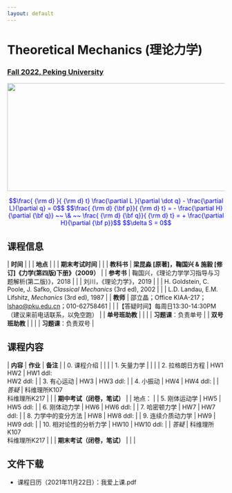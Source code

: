 ```yaml
---
layout: default
---
```


<style>
table {
  font-family: arial, sans-serif;
  border-collapse: collapse;
  width: 100%;
}

td, th {
  border: 1px solid #dddddd;
  text-align: left;
  padding: 8px;
}

tr:nth-child(odd) {
  background-color: #dddddd;
}
</style>

<!-- 
<h2>
<font color="red">
*** Notice: links are not maintained after the end of course! 
</font>
</h2> -->

# <b>Theoretical Mechanics (理论力学)</b>

### <u>Fall 2022, Peking University</u>

<div style="display: flex; justify-content: center;">
<img src="http://friendshao.github.io/teaching/thmech19/thmech.png" width="550" height="250">
</div>


<p align="center">
<font color="blue">
$$\frac{ {\rm d} }{ {\rm d} t} \frac{\partial L }{\partial \dot q} - \frac{\partial L}{\partial q}  = 0$$
$$\frac{ {\rm d} {\bf p}}{ {\rm d} t} = - \frac{\partial H}{\partial {\bf q}} ~~ \& ~~ \frac{ {\rm d} {\bf q}}{ {\rm d} t} = + \frac{\partial H}{\partial {\bf p}}$$
$$\delta S = 0$$
</font>
</p>


## 课程信息

| **时间** |  |
| **地点** |  |
| **期末考试时间** |  |
| **教科书** | **梁昆淼 [原著]，鞠国兴 & 施毅 [修订]《力学(第四版)下册》（2009）** |
| **参考书** | 鞠国兴，《理论力学学习指导与习题解析(第二版)》，2018 |
| | 刘川，《理论力学》，2019 |
| | H. Goldstein, C. Poole, J. Safko, *Classical Mechanics* (3rd ed), 2002 |
| | L.D. Landau, E.M. Lifshitz, *Mechanics* (3rd ed), 1987 |
| **教师** | 邵立晶；Office KIAA-217；lshao@pku.edu.cn；010-62758461 | 
| |【答疑时间】每周日13:30-14:30PM（建议来前电话联系，以免空跑） |
| **单号班助教** |  |
| | **习题课**：负责单号 |
| **双号班助教** |  |
| | **习题课**：负责双号 |

<p></p>

## 课程内容

| **内容** | **作业** | **备注** |
| 0. 课程介绍 | | |
| 1. 矢量力学 | | |
| 2. 拉格朗日方程 | HW1<br>HW2 | HW1 ddl: <br>HW2 ddl:  |
| 3. 有心运动 | HW3 | HW3 ddl:  |
| 4. 小振动 | HW4 | HW4 ddl:  |
| *答疑* | 科维理所K107<br>科维理所K217 | | 
| **期中考试（闭卷，笔试）** |  | 地点： |
| 5. 刚体运动学 | HW5 | HW5 ddl: |
| 6. 刚体动力学 | HW6 | HW6 ddl:  |
| 7. 哈密顿力学 | HW7 | HW7 ddl: |
| 8. 力学中的变分方法 | HW8 | HW8 ddl: |
| 9. 连续介质动力学 | HW9 | HW9 ddl:  |
| 10. 相对论性的分析力学 | HW10 | HW10 ddl: |
| *答疑* | 科维理所K107<br>科维理所K217 |  | 
| **期末考试（闭卷，笔试）** |  |  |

<p></p>

## 文件下载

- 课程日历（2021年11月22日）：我爱上课.pdf

<p></p>

<!-- 
## 学生对课程的总体评价

<div style="display: flex; justify-content: center;">
<img src="thmeth21_score.png" width="880">
</div> -->

<script type="text/x-mathjax-config">
  MathJax.Hub.Config({
    tex2jax: {
      inlineMath: [ ['$','$'] ],
      processEscapes: true
    }
  });
</script>
<script type="text/javascript" src="https://cdn.mathjax.org/mathjax/latest/MathJax.js?config=TeX-AMS-MML_HTMLorMML">
</script>


